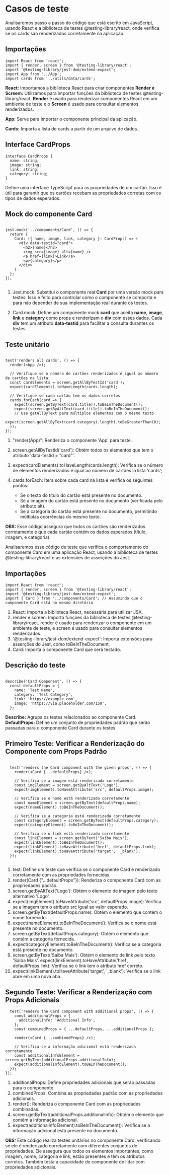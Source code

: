 # Casos de teste

Analisaremos passo a passo do código que está escrito em JavaScript, usando React e a biblioteca de testes @testing-library/react, onde verifica se os cards são renderizados corretamente na aplicação.

## Importações
```tsx
import React from 'react';
import { render, screen } from '@testing-library/react';
import '@testing-library/jest-dom/extend-expect';
import App from '../App';
import cards from '../utils/data/cards';

```
**React:** Importamos a biblioteca React para criar componentes
**Render e Screem:** Utilizamos para importar funções da biblioteca de testes @testing-library/react. **Render** é usado para renderizar componentes React em um ambiente de teste e o **Screen** é usado para consultar elementos renderizados.

**App:** Serve para importar o componente principal da aplicação.

**Cards:** Importa a lista de cards a partir de um arquivo de dados.

## Interface CardProps

```tsx
interface CardProps {
  name: string;
  image: string;
  link: string;
  category: string;
}
```

Define uma interface TypeScript para as propriedades de um cartão. Isso é útil para garantir que os cartões recebam as propriedades corretas com os tipos de dados esperados.

## Mock do componente Card

```tsx

jest.mock('../components/Card', () => {
  return {
    Card: ({ name, image, link, category }: CardProps) => (
      <div data-testid="card">
        <h2>{name}</h2>
        <img src={image} alt={name} />
        <a href={link}>Link</a>
        <p>{category}</p>
      </div>
    )
  };
});


```

1. Jest.mock: Substitui o componente real **Card** por uma versão mock para testes. Isso é feito para controlar como o componente se comporta e para não depender de sua implementação real durante os testes.

2. Card.mock: Define um componente mock **card** que aceita **name**, **image**, **link** e **category** como props e renderizam o **div** com esses dados. Cada **div** tem um atributo **data-testid** para facilitar a consulta durantes os testes. 

## Teste unitário

```tsx

test('renders all cards', () => {
  render(<App />);
  
  // Verifique se o número de cartões renderizados é igual ao número de cartões na lista
  const cardElements = screen.getAllByTestId('card');
  expect(cardElements).toHaveLength(cards.length);

  // Verifique se cada cartão tem os dados corretos
  cards.forEach(card => {
    expect(screen.getByText(card.title)).toBeInTheDocument();
    expect(screen.getByAltText(card.title)).toBeInTheDocument();
    // Use getAllByText para múltiplos elementos com o mesmo texto
    expect(screen.getAllByText(card.category).length).toBeGreaterThan(0);
  });
});

```
1. "render(App)": Renderiza o componente 'App' para teste.

2. screen.getAllByTestld('card'): Obtém todos os elementos que tem o atributo 'data-testid = "card"'.

3. expect(cardElements).toHaveLength(cards.length): Verifica se o número de elementos renderizados é igual ao número de cartões la lista 'cards';

4. cards.forEach: Itera sobre cada card na lista e verifica os seguintes pontos:

    - Se o texto do título do cartão está presente no documento.
    - Se a imagem do cartão está presente no documento (verificada pelo atributo alt).
    - Se a categoria do cartão está presente no documento, permitindo múltiplas ocorrências do mesmo texto.

**OBS:** Esse código assegura que todos os cartões são renderizados corretamente e que cada cartão contém os dados esperados (título, imagem, e categoria).


Analisaremos esse código de teste que verifica o comportamento do componente Card em uma aplicação React, usando a biblioteca de testes @testing-library/react e as extensões de asserções do Jest.

## Importações

```tsx
import React from 'react';
import { render, screen } from '@testing-library/react';
import '@testing-library/jest-dom/extend-expect';
import { Card } from '../components/Card'; // Assumindo que o componente Card está no mesmo diretório

```
1. React: Importa a biblioteca React, necessária para utilizar JSX.
2. render e screen: Importa funções da biblioteca de testes @testing-library/react. render é usado para renderizar o componente em um ambiente de teste, e screen é usado para consultar elementos renderizados.
3. '@testing-library/jest-dom/extend-expect': Importa extensões para asserções do Jest, como toBeInTheDocument.
4. Card: Importa o componente Card que será testado.

## Descrição do teste

```tsx

describe('Card Component', () => {
  const defaultProps = {
    name: 'Test Name',
    category: 'Test Category',
    link: 'https://example.com',
    image: 'https://via.placeholder.com/150',
  };

```
**Describe:** Agrupa os testes relacionados ao componente Card.
**DefaultProps:** Define um conjunto de propriedades padrão que serão passadas para o componente Card durante os testes.

## Primeiro Teste: Verificar a Renderização do Componente com Props Padrão

```tsx

  test('renders the Card component with the given props', () => {
    render(<Card {...defaultProps} />);

    // Verifica se a imagem está renderizada corretamente
    const imgElement = screen.getByAltText('Logo');
    expect(imgElement).toHaveAttribute('src', defaultProps.image);

    // Verifica se o nome está renderizado corretamente
    const nameElement = screen.getByText(defaultProps.name);
    expect(nameElement).toBeInTheDocument();

    // Verifica se a categoria está renderizada corretamente
    const categoryElement = screen.getByText(defaultProps.category);
    expect(categoryElement).toBeInTheDocument();

    // Verifica se o link está renderizado corretamente
    const linkElement = screen.getByText('Saiba Mais');
    expect(linkElement).toBeInTheDocument();
    expect(linkElement).toHaveAttribute('href', defaultProps.link);
    expect(linkElement).toHaveAttribute('target', '_blank');
  });


```

1. test: Define um teste que verifica se o componente Card é renderizado corretamente com as propriedades fornecidas.
2. render(Card {"...defaultProps"}): Renderiza o componente Card com as propriedades padrão.
3. screen.getByAltText('Logo'): Obtém o elemento de imagem pelo texto alternativo 'Logo'.
4. expect(imgElement).toHaveAttribute('src', defaultProps.image): Verifica se a imagem tem o atributo src igual ao valor esperado.
5. screen.getByText(defaultProps.name): Obtém o elemento que contém o nome fornecido.
6. expect(nameElement).toBeInTheDocument(): Verifica se o nome está presente no documento.
7. screen.getByText(defaultProps.category): Obtém o elemento que contém a categoria fornecida.
8. expect(categoryElement).toBeInTheDocument(): Verifica se a categoria está presente no documento.
9. screen.getByText('Saiba Mais'): Obtém o elemento de link pelo texto 'Saiba Mais'.
expect(linkElement).toHaveAttribute('href', defaultProps.link): Verifica se o link tem o atributo href correto.
10. expect(linkElement).toHaveAttribute('target', '_blank'): Verifica se o link abre em uma nova aba.

## Segundo Teste: Verificar a Renderização com Props Adicionais

```tsx
  test('renders the Card component with additional props', () => {
    const additionalProps = {
      additionalInfo: 'Additional Info',
    };
    const combinedProps = { ...defaultProps, ...additionalProps };

    render(<Card {...combinedProps} />);

    // Verifica se a informação adicional está renderizada corretamente
    const additionalInfoElement = screen.getByText(additionalProps.additionalInfo);
    expect(additionalInfoElement).toBeInTheDocument();
  });
});

```

1. additionalProps: Define propriedades adicionais que serão passadas para o componente.
2. combinedProps: Combina as propriedades padrão com as propriedades adicionais.
3. render(): Renderiza o componente Card com as propriedades combinadas.
4. screen.getByText(additionalProps.additionalInfo): Obtém o elemento que contém a informação adicional.
5. expect(additionalInfoElement).toBeInTheDocument(): Verifica se a informação adicional está presente no documento.

**OBS:** Este código realiza testes unitários no componente Card, verificando se ele é renderizado corretamente com diferentes conjuntos de propriedades. Ele assegura que todos os elementos importantes, como imagem, nome, categoria e link, estão presentes e têm os atributos corretos. Também testa a capacidade do componente de lidar com propriedades adicionais.
